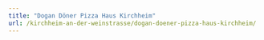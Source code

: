 ```yaml
---
title: "Dogan Döner Pizza Haus Kirchheim"
url: /kirchheim-an-der-weinstrasse/dogan-doener-pizza-haus-kirchheim/
---
```

